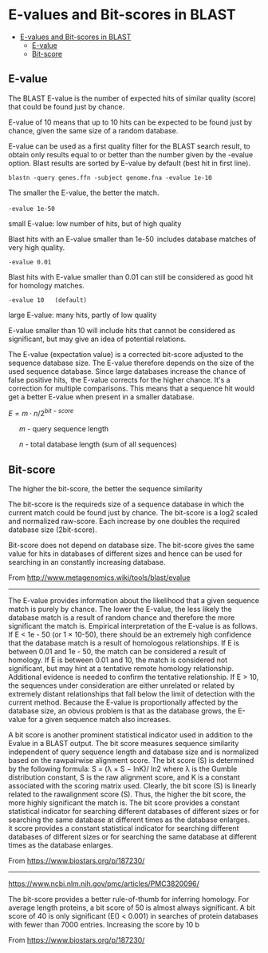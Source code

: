 # E-values and Bit-scores in BLAST

- [E-values and Bit-scores in BLAST](#e-values-and-bit-scores-in-blast)
  - [E-value](#e-value)
  - [Bit-score](#bit-score)

## E-value 

The BLAST E-value is the number of expected hits of similar quality (score) that could be found just by chance. 

 

E-value of 10 means that up to 10 hits can be expected to be found just by chance, given the same size of a random database.  

 

E-value can be used as a first quality filter for the BLAST search result, to obtain only results equal to or better than the number given by the -evalue  option. Blast results are sorted by E-value by default (best hit in first line). 

 

    blastn -query genes.ffn -subject genome.fna -evalue 1e-10 

 

 

The smaller the E-value, the better the match. 

 

`-evalue 1e-50`    

small E-value: low number of hits, but of high quality 

Blast hits with an E-value smaller than 1e-50  includes database matches of very high quality. 

 

`-evalue 0.01`

Blast hits with E-value smaller than 0.01 can still be considered as good hit for homology matches. 

 

`-evalue 10   (default)` 

large E-value: many hits, partly of low quality 

E-value smaller than 10 will include hits that cannot be considered as significant, but may give an idea of potential relations. 

 
The E-value (expectation value) is a corrected bit-score adjusted to the sequence database size. The E-value therefore depends on the size of the used sequence database. Since large databases increase the chance of false positive hits,  the E-value corrects for the higher chance. It's a correction for multiple comparisons. This means that a sequence hit would get a better E-value when present in a smaller database.  


$E = m \cdot n  / 2^{bit-score}$ 

 

        $m$ - query sequence length

        $n$ - total database length (sum of all sequences) 

 

## Bit-score 

The higher the bit-score, the better the sequence similarity 

 

The bit-score is the requireds size of a sequence database in which the current match could be found just by chance. The bit-score is a log2 scaled and normalized raw-score. Each increase by one doubles the required database size (2bit-score). 

 

Bit-score does not depend on database size. The bit-score gives the same value for hits in databases of different sizes and hence can be used for searching in an constantly increasing database.  

 

From <http://www.metagenomics.wiki/tools/blast/evalue>  


---


The E-value provides information about the likelihood that a given sequence match is purely by chance. The lower the E-value, the less likely the database match is a result of random chance and therefore the more significant the match is. Empirical interpretation of the E-value is as follows. If E < 1e - 50 (or 1 × 10-50), there should be an extremely high confidence that the database match is a result of homologous relationships. If E is between 0.01 and 1e - 50, the match can be considered a result of homology. If E is between 0.01 and 10, the match is considered not significant, but may hint at a tentative remote homology relationship. Additional evidence is needed to confirm the tentative relationship. If E > 10, the sequences under consideration are either unrelated or related by extremely distant relationships that fall below the limit of detection with the current method. Because the E-value is proportionally affected by the database size, an obvious problem is that as the database grows, the E-value for a given sequence match also increases.  

A bit score is another prominent statistical indicator used in addition to the Evalue in a BLAST output. The bit score measures sequence similarity independent of query sequence length and database size and is normalized based on the rawpairwise alignment score. The bit score (S) is determined by the following formula: S = (λ × S − lnK)/ ln2 where λ is the Gumble distribution constant, S is the raw alignment score, and K is a constant associated with the scoring matrix used. Clearly, the bit score (S) is linearly related to the rawalignment score (S). Thus, the higher the bit score, the more highly significant the match is. The bit score provides a constant statistical indicator for searching different databases of different sizes or for searching the same database at different times as the database enlarges.  
it score provides a constant statistical indicator for searching different databases of different sizes or for searching the same database at different times as the database enlarges.  


From <https://www.biostars.org/p/187230/>  

---


https://www.ncbi.nlm.nih.gov/pmc/articles/PMC3820096/ 

The bit-score provides a better rule-of-thumb for inferring homology. For average length proteins, a bit score of 50 is almost always significant. A bit score of 40 is only significant (E() < 0.001) in searches of protein databases with fewer than 7000 entries. Increasing the score by 10 b 


From <https://www.biostars.org/p/187230/>  

